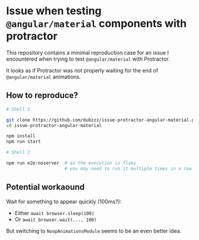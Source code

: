 # Issue when testing `@angular/material` components with protractor

This repository contains a minimal reproduction case for an issue I encountered when trying to test `@angular/material` with Protractor.

It looks as if Protractor was not properly waiting for the end of `@angular/material` animations.

## How to reproduce?

```bash
# Shell 1

git clone https://github.com/dubzzz/issue-protractor-angular-material.git
cd issue-protractor-angular-material

npm install
npm run start

# Shell 2

npm run e2e:noserver  # as the execution is flaky
                      # you may need to run it multiple times in a row
```

## Potential workaound

Wait for something to appear quickly (100ms?):

- Either `await browser.sleep(100)`
- Or `await browser.wait(..., 100)`

But switching to `NoopAnimationsModule` seems to be an even better idea.
